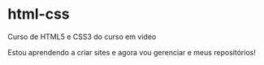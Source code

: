# html-css

Curso de HTML5 e CSS3 do curso em video

Estou aprendendo a criar sites e agora vou gerenciar e meus repositórios!
